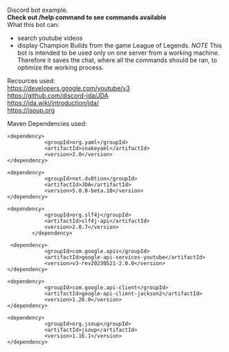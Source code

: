 Discord bot example. 
<br>__Check out /help command to see commands available__
<br>What this bot can: 
* search youtube videos
* display Champion Builds from the game League of Legends.
_NOTE_
This bot is intended to be used only on one server from a working machine. Therefore it saves the chat, where all the commands should be ran, to optimize the working process. 

Recources used:
<br>https://developers.google.com/youtube/v3
<br>https://github.com/discord-jda/JDA
<br>https://jda.wiki/introduction/jda/
<br>https://jsoup.org

Maven Dependencies used:
```
<dependency>
            <groupId>org.yaml</groupId>
            <artifactId>snakeyaml</artifactId>
            <version>2.0</version>
</dependency>

<dependency>
            <groupId>net.dv8tion</groupId>
            <artifactId>JDA</artifactId>
            <version>5.0.0-beta.10</version>
</dependency>

<dependency>
            <groupId>org.slf4j</groupId>
            <artifactId>slf4j-api</artifactId>
            <version>2.0.7</version>
        </dependency>

 <dependency>
            <groupId>com.google.apis</groupId>
            <artifactId>google-api-services-youtube</artifactId>
            <version>v3-rev20230521-2.0.0</version>
</dependency>

<dependency>
            <groupId>com.google.api-client</groupId>
            <artifactId>google-api-client-jackson2</artifactId>
            <version>1.20.0</version>
</dependency>

<dependency>
            <groupId>org.jsoup</groupId>
            <artifactId>jsoup</artifactId>
            <version>1.16.1</version>
</dependency>
```
